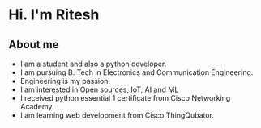 
# Hi. I'm Ritesh
 
## About me
* I am a student and also a python developer.
* I am pursuing B. Tech in Electronics and Communication Engineering.
* Engineering is my passion.
* I am interested in Open sources, IoT, AI and ML
* I received python essential 1 certificate from Cisco Networking Academy.
* I am learning web development from Cisco ThingQubator.



